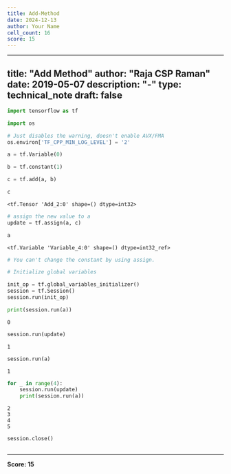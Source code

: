 ```yaml
---
title: Add-Method
date: 2024-12-13
author: Your Name
cell_count: 16
score: 15
---
```


---
title: "Add Method"
author: "Raja CSP Raman"
date: 2019-05-07
description: "-"
type: technical_note
draft: false
---

```python
import tensorflow as tf

import os

# Just disables the warning, doesn't enable AVX/FMA
os.environ['TF_CPP_MIN_LOG_LEVEL'] = '2'
```


```python
a = tf.Variable(0)
```


```python
b = tf.constant(1)
```


```python
c = tf.add(a, b)
```


```python
c
```




    <tf.Tensor 'Add_2:0' shape=() dtype=int32>




```python
# assign the new value to a
update = tf.assign(a, c)
```


```python
a
```




    <tf.Variable 'Variable_4:0' shape=() dtype=int32_ref>




```python
# You can't change the constant by using assign. 
```


```python
# Initialize global variables

init_op = tf.global_variables_initializer()
session = tf.Session()
session.run(init_op)
```


```python
print(session.run(a))
```

    0



```python
session.run(update)
```




    1




```python
session.run(a)
```




    1




```python
for _ in range(4):
    session.run(update)
    print(session.run(a))
```

    2
    3
    4
    5



```python
session.close()
```


```python

```


---
**Score: 15**
